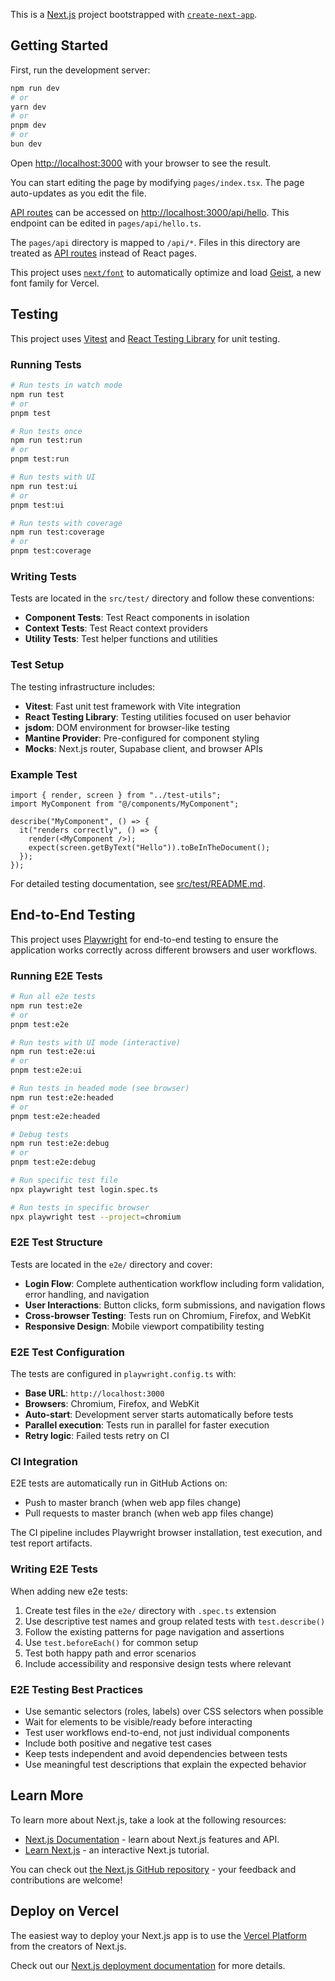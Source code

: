 This is a [Next.js](https://nextjs.org) project bootstrapped with [`create-next-app`](https://nextjs.org/docs/pages/api-reference/create-next-app).

## Getting Started

First, run the development server:

```bash
npm run dev
# or
yarn dev
# or
pnpm dev
# or
bun dev
```

Open [http://localhost:3000](http://localhost:3000) with your browser to see the result.

You can start editing the page by modifying `pages/index.tsx`. The page auto-updates as you edit the file.

[API routes](https://nextjs.org/docs/pages/building-your-application/routing/api-routes) can be accessed on [http://localhost:3000/api/hello](http://localhost:3000/api/hello). This endpoint can be edited in `pages/api/hello.ts`.

The `pages/api` directory is mapped to `/api/*`. Files in this directory are treated as [API routes](https://nextjs.org/docs/pages/building-your-application/routing/api-routes) instead of React pages.

This project uses [`next/font`](https://nextjs.org/docs/pages/building-your-application/optimizing/fonts) to automatically optimize and load [Geist](https://vercel.com/font), a new font family for Vercel.

## Testing

This project uses [Vitest](https://vitest.dev/) and [React Testing Library](https://testing-library.com/docs/react-testing-library/intro/) for unit testing.

### Running Tests

```bash
# Run tests in watch mode
npm run test
# or
pnpm test

# Run tests once
npm run test:run
# or
pnpm test:run

# Run tests with UI
npm run test:ui
# or
pnpm test:ui

# Run tests with coverage
npm run test:coverage
# or
pnpm test:coverage
```

### Writing Tests

Tests are located in the `src/test/` directory and follow these conventions:

- **Component Tests**: Test React components in isolation
- **Context Tests**: Test React context providers
- **Utility Tests**: Test helper functions and utilities

### Test Setup

The testing infrastructure includes:

- **Vitest**: Fast unit test framework with Vite integration
- **React Testing Library**: Testing utilities focused on user behavior
- **jsdom**: DOM environment for browser-like testing
- **Mantine Provider**: Pre-configured for component styling
- **Mocks**: Next.js router, Supabase client, and browser APIs

### Example Test

```tsx
import { render, screen } from "../test-utils";
import MyComponent from "@/components/MyComponent";

describe("MyComponent", () => {
  it("renders correctly", () => {
    render(<MyComponent />);
    expect(screen.getByText("Hello")).toBeInTheDocument();
  });
});
```

For detailed testing documentation, see [src/test/README.md](./src/test/README.md).

## End-to-End Testing

This project uses [Playwright](https://playwright.dev/) for end-to-end testing to ensure the application works correctly across different browsers and user workflows.

### Running E2E Tests

```bash
# Run all e2e tests
npm run test:e2e
# or
pnpm test:e2e

# Run tests with UI mode (interactive)
npm run test:e2e:ui
# or
pnpm test:e2e:ui

# Run tests in headed mode (see browser)
npm run test:e2e:headed
# or
pnpm test:e2e:headed

# Debug tests
npm run test:e2e:debug
# or
pnpm test:e2e:debug

# Run specific test file
npx playwright test login.spec.ts

# Run tests in specific browser
npx playwright test --project=chromium
```

### E2E Test Structure

Tests are located in the `e2e/` directory and cover:

- **Login Flow**: Complete authentication workflow including form validation, error handling, and navigation
- **User Interactions**: Button clicks, form submissions, and navigation flows
- **Cross-browser Testing**: Tests run on Chromium, Firefox, and WebKit
- **Responsive Design**: Mobile viewport compatibility testing

### E2E Test Configuration

The tests are configured in `playwright.config.ts` with:

- **Base URL**: `http://localhost:3000`
- **Browsers**: Chromium, Firefox, and WebKit
- **Auto-start**: Development server starts automatically before tests
- **Parallel execution**: Tests run in parallel for faster execution
- **Retry logic**: Failed tests retry on CI

### CI Integration

E2E tests are automatically run in GitHub Actions on:

- Push to master branch (when web app files change)
- Pull requests to master branch (when web app files change)

The CI pipeline includes Playwright browser installation, test execution, and test report artifacts.

### Writing E2E Tests

When adding new e2e tests:

1. Create test files in the `e2e/` directory with `.spec.ts` extension
2. Use descriptive test names and group related tests with `test.describe()`
3. Follow the existing patterns for page navigation and assertions
4. Use `test.beforeEach()` for common setup
5. Test both happy path and error scenarios
6. Include accessibility and responsive design tests where relevant

### E2E Testing Best Practices

- Use semantic selectors (roles, labels) over CSS selectors when possible
- Wait for elements to be visible/ready before interacting
- Test user workflows end-to-end, not just individual components
- Include both positive and negative test cases
- Keep tests independent and avoid dependencies between tests
- Use meaningful test descriptions that explain the expected behavior

## Learn More

To learn more about Next.js, take a look at the following resources:

- [Next.js Documentation](https://nextjs.org/docs) - learn about Next.js features and API.
- [Learn Next.js](https://nextjs.org/learn-pages-router) - an interactive Next.js tutorial.

You can check out [the Next.js GitHub repository](https://github.com/vercel/next.js) - your feedback and contributions are welcome!

## Deploy on Vercel

The easiest way to deploy your Next.js app is to use the [Vercel Platform](https://vercel.com/new?utm_medium=default-template&filter=next.js&utm_source=create-next-app&utm_campaign=create-next-app-readme) from the creators of Next.js.

Check out our [Next.js deployment documentation](https://nextjs.org/docs/pages/building-your-application/deploying) for more details.
